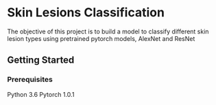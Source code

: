 # Skin Lesions Classification

The objective of this project is to build a model to classify different skin lesion types using pretrained pytorch models, AlexNet and ResNet

## Getting Started


### Prerequisites
Python 3.6
Pytorch 1.0.1


